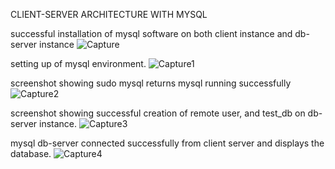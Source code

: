 
CLIENT-SERVER ARCHITECTURE WITH MYSQL


successful installation of mysql software on both client instance and db-server instance
![Capture](https://user-images.githubusercontent.com/85373831/132422325-105a57e5-53c5-4b52-9868-f0f2afdb873f.PNG)


setting up of mysql environment.
![Capture1](https://user-images.githubusercontent.com/85373831/132422698-5c1dbb21-9406-4fd1-952c-6edd6b721788.PNG)


screenshot showing sudo mysql returns mysql running successfully
![Capture2](https://user-images.githubusercontent.com/85373831/132423106-b18baf3b-bdda-4afa-b56e-5e7439f2f5b1.PNG)


screenshot showing successful creation of remote user, and test_db on db-server instance.
![Capture3](https://user-images.githubusercontent.com/85373831/132423514-365affed-5c70-444e-9726-697f7ad8e79b.PNG)


mysql db-server connected successfully from client server and displays the database.
![Capture4](https://user-images.githubusercontent.com/85373831/132423872-4d296426-80af-465b-bca1-c1f59017c3f7.PNG)




